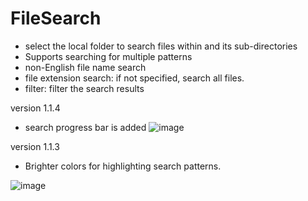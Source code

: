 # FileSearch
* select the local folder to search files within and its sub-directories
* Supports searching for multiple patterns
* non-English file name search
* file extension search: if not specified, search all files.
* filter: filter the search results

version 1.1.4
* search progress bar is added
![image](https://github.com/user-attachments/assets/bcfe0b9f-a9de-40ce-8cc6-98638b30f28b)

version 1.1.3
* Brighter colors for highlighting search patterns.
  

![image](https://github.com/user-attachments/assets/d23c32c1-fdeb-42d6-9ac1-e7c1a75a43dc)



